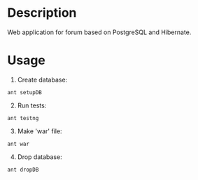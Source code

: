 # Description
Web application for forum based on PostgreSQL and Hibernate.

# Usage
1. Create database:
```
ant setupDB
```
2. Run tests:
```
ant testng
```
3. Make 'war' file:
```
ant war
```
4. Drop database:
```
ant dropDB
```

